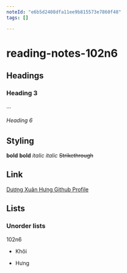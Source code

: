 ```yaml
---
noteId: "e6b5d2408dfa11ee9b815573e7860f48"
tags: []

---
```


# reading-notes-102n6

## Headings
### Heading 3
...
###### Heading 6

## Styling
**bold**   __bold__
*italic*   _italic_
~~Strikethrough~~


## Link
[Dương Xuân Hưng Github Profile](https://github.com/Jackbinson)


## Lists

### Unorder lists
102n6
- Khôi
+ Hưng
